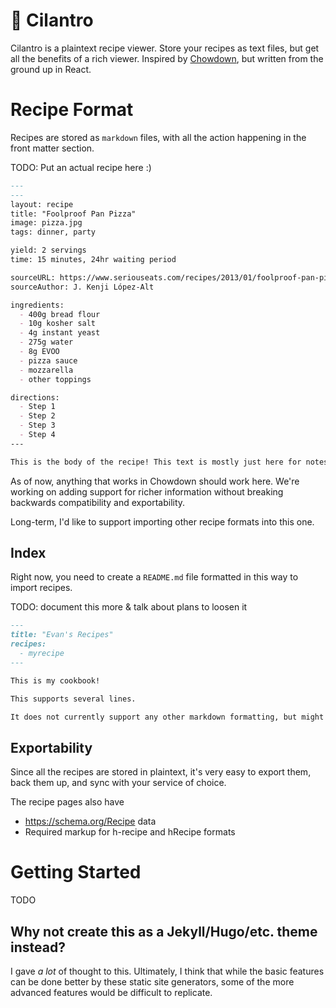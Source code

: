# 🌿 Cilantro

Cilantro is a plaintext recipe viewer. Store your recipes as text files, but get all the benefits of a rich viewer. Inspired by [Chowdown](https://chowdown.io), but written from the ground up in React.

# Recipe Format

Recipes are stored as `markdown` files, with all the action happening in the front matter section.

TODO: Put an actual recipe here :)

```markdown
---
---
layout: recipe
title: "Foolproof Pan Pizza"
image: pizza.jpg
tags: dinner, party

yield: 2 servings
time: 15 minutes, 24hr waiting period

sourceURL: https://www.seriouseats.com/recipes/2013/01/foolproof-pan-pizza-recipe.html
sourceAuthor: J. Kenji López-Alt

ingredients:
  - 400g bread flour
  - 10g kosher salt
  - 4g instant yeast
  - 275g water
  - 8g EVOO
  - pizza sauce
  - mozzarella
  - other toppings

directions:
  - Step 1
  - Step 2
  - Step 3
  - Step 4
---

This is the body of the recipe! This text is mostly just here for notes, or meta info, etc

```

As of now, anything that works in Chowdown should work here. We're working on adding support for richer information without breaking backwards compatibility and exportability.

Long-term, I'd like to support importing other recipe formats into this one.

## Index
Right now, you need to create a `README.md` file formatted in this way to import recipes.

TODO: document this more & talk about plans to loosen it
```markdown
---
title: "Evan's Recipes"
recipes:
  - myrecipe
---

This is my cookbook!

This supports several lines.

It does not currently support any other markdown formatting, but might in the future!
```

## Exportability

Since all the recipes are stored in plaintext, it's very easy to export them, back them up, and sync with your service of choice.

The recipe pages also have

- https://schema.org/Recipe data
- Required markup for h-recipe and hRecipe formats

# Getting Started

TODO

## Why not create this as a Jekyll/Hugo/etc. theme instead?

I gave _a lot_ of thought to this. Ultimately, I think that while the basic features can be done better by these static site generators, some of the more advanced features would be difficult to replicate.